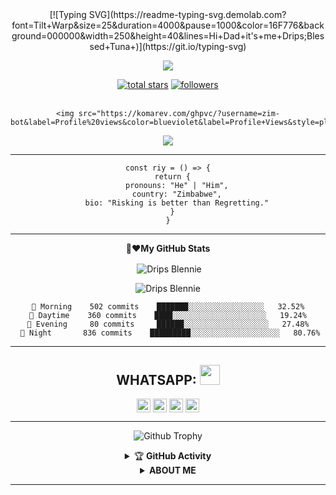 <div align="center">
[![Typing SVG](https://readme-typing-svg.demolab.com?font=Tilt+Warp&size=25&duration=4000&pause=1000&color=16F776&background=000000&width=250&height=40&lines=Hi+Dad+it's+me+Drips;Blessed+Tuna+)](https://git.io/typing-svg)   
<p align="center">
<a href="https://github.com/DarkWinzo"><img align="center" src="https://github-cardname.caliph.my.id/api?name=zim-bot&description=Hi,%20I%20am%20Drips(blennie).%20Just%20give%20a%20girl🤣%20I%20wanna%20program%20her,%20please%20Support%20Me&image=https://srv.neoxr.tk/f/U6oJ8l.jpg&backgroundColor=%23ecf0f1&instagram=@ashy45&github=zim-bot&pattern=ticTacToe&colorPattern=%23eaeaea&site=https://youtube.com/@zim-bot"/></a>
</p>


<div align="center">


  <p align="center">
  <a href="https://github.com/zim-bot?tab=repositories&sort=stargazers">
    <img alt="total stars" title="Total stars on GitHub" src="https://custom-icon-badges.herokuapp.com/badge/dynamic/json?logo=star&color=55960c&labelColor=488207&label=Stars&style=for-the-badge&query=%24.stars&url=https://api.github-star-counter.workers.dev/user/zim-bot"/></a>
  <a href="https://github.com/DarkWinzo?tab=followers">
    <img alt="followers" title="Follow me on Github" src="https://custom-icon-badges.herokuapp.com/github/followers/zim-bot?color=236ad3&labelColor=1155ba&style=for-the-badge&logo=person-add&label=Follow&logoColor=white"/></a>
    </br></br>
 
    <img src="https://komarev.com/ghpvc/?username=zim-bot&label=Profile%20views&color=blueviolet&label=Profile+Views&style=plastic">
  </a>
  
</p>

<p align="center">
  <img src="https://profile-counter.glitch.me/zim-bot/count.svg" />
</p>

<!--
![Metrics](https://github.com/zim-bot/zim-bot/blob/zim-bot/github-metrics.svg)
-->
<!--
[![ReadMe Card](https://github-readme-stats.vercel.app/api/pin/?username=mhankbarbar&repo=insta-Hack&theme=auto)](https://github.com/zim-bot/zimbot-v4)
-->
---
```
const riy = () => {
  return {
    pronouns: "He" | "Him",
    country: "Zimbabwe",
    bio: "Risking is better than Regretting."
  }
}
```
<!--START_SECTION:waka--> 
 
---

**🫶❤️My GitHub Stats** 

<p>&nbsp;<img align="center" src="https://github-readme-stats.vercel.app/api?username=zim-bot&show_icons=true&theme=highcontrast" alt="Drips Blennie" /></p>

<p><img align="center" src="https://github-readme-streak-stats.herokuapp.com/?user=zim-bot&theme=highcontrast" alt="Drips Blennie" /></p>
</details>


```text
 🧭 Morning    502 commits    ███████░░░░░░░░░░░░░░░░░   32.52% 
 🌆 Daytime    360 commits    ████░░░░░░░░░░░░░░░░░░░░░   19.24% 
 🌃 Evening     80 commits     ██████░░░░░░░░░░░░░░░░░░░   27.48% 
 🌙 Night       836 commits    █████████░░░░░░░░░░░░░░░░░░░░   80.76%

```

<!--END_SECTION:waka-->
---

<div align="center">
  

## WHATSAPP: <img src="https://media.giphy.com/media/LnQjpWaON8nhr21vNW/giphy.gif" height="32">
<p align="center">
<a href="https://dripsofc.tech" target="blank"><img align="center" height="22px" src="./SocialLogo/Web.png" alt="DarkWinzo" /></a>   
<a href="https://api.whatsapp.com/send?phone=263718736741&text=Oooh%20Drips%20its%20me" target="blank"><img align="center" height="22px" src="./SocialLogo/WhatsApp.png" alt="Drips Blennie"/></a>
<a href="https://telegram.me/blessedtuna" target="blank"><img align="center" height="22px" src="./SocialLogo/Telegram.png" alt="Drips Blennie" /></a>   
<a href="mailto:Blessed Tuna (Drips)?&subject=WORKING TOGETHER&body=reinhardtuna@gmail.com" target="blank"><img align="center" height="22px" src="./SocialLogo/Gmail.png" alt="Drips Blennie" /></a>   
</p>

---

![Github Trophy](https://github-profile-trophy.vercel.app/?username=zim-bot)

</details>


<details>
    <summary>&#127942 <b>GitHub Activity</b></summary><br/>

![Metrics](https://metrics.lecoq.io/zim-bot?template=classic&followup=1&isocalendar=1&languages=1&isocalendar.duration=half-year&config.timezone=IndiaStandardTime%2FIstanbul)

[![News](https://github-readme-stats.vercel.app/api/pin/?username=DarkWinzo&theme=highcontrast&repo=DarkWinzo)](https://github.com/zim-bot)

</details>

<details>
    <summary><b>ABOUT ME</b></summary><br/>
  
---
  
My name is Blessed Tuna, and I’m the proud owner of ZIM BOT, a revolutionary artificial intelligence application. ZIM BOT is the brainchild of myself and my team of dedicated developers. Our goal is to provide an AI-driven solution that can help people in a variety of ways. With ZIM BOT, users can search the web, access their email, play music, and much more.

ZIM BOT is a game-changer when it comes to artificial intelligence. We use advanced machine learning algorithms and natural language processing to give ZIM BOT a human-like intelligence. This allows users to interact with ZIM BOT as if they were talking to a human. ZIM BOT can understand commands, respond to questions, and even provide recommendations.

We’ve been working hard to make ZIM BOT even better. We’ve improved its interface and added new features, such as voice recognition. We’ve also made sure that ZIM BOT is secure and reliable. We’re constantly improving the algorithms and adding new features to make ZIM BOT the best AI solution on the market.

I’m very proud of what my team and I have accomplished with ZIM BOT. We believe that ZIM BOT will revolutionize the way people interact with technology. We’re constantly striving to make ZIM BOT better and more user-friendly. We’re confident that ZIM BOT will make life easier for everyone.

</details>
 
---
